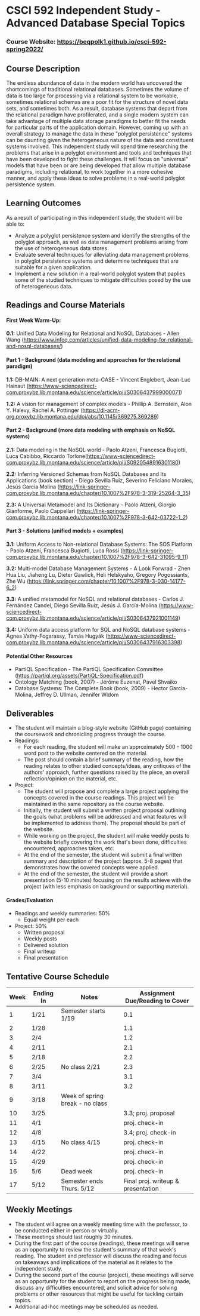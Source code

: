 # CSCI 592 Independent Study - Advanced Database Special Topics

### Course Website: https://beqpolk1.github.io/csci-592-spring2022/

## Course Description

The endless abundance of data in the modern world has uncovered the shortcomings of traditional relational databases. Sometimes the volume of data is too large for processing via a relational system to be workable, sometimes relational schemas are a poor fit for the structure of novel data sets, and sometimes both. As a result, database systems that depart from the relational paradigm have profilerated, and a single modern system can take advantage of multiple data storage paradigms to better fit the needs for particular parts of the application domain. However, coming up with an overall strategy to manage the data in these "polyglot persistence" systems can be daunting given the heterogeneous nature of the data and constituent systems involved. This independent study will spend time researching the problems that arise in a polyglot environment and tools and techniques that have been developed to fight these challenges. It will focus on "universal" models that have been or are being developed that allow multiple database paradigms, including relational, to work together in a more cohesive manner, and apply these ideas to solve problems in a real-world polyglot persistence system.

## Learning Outcomes

As a result of participating in this independent study, the student will be able to:
* Analyze a polyglot persistence system and identify the strengths of the polyglot approach, as well as data management problems arising from the use of heterogeneous data stores.
* Evaluate several techniques for alleviating data management problems in polyglot persistence systems and determine techniques that are suitable for a given application.
* Implement a new solution in a real-world polyglot system that paplies some of the studied techniques to mitigate difficulties posed by the use of heterogeneous data.

## Readings and Course Materials

#### First Week Warm-Up:

**0.1:** Unified Data Modeling for Relational and NoSQL Databases - Allen Wang (https://www.infoq.com/articles/unified-data-modeling-for-relational-and-nosql-databases/)

#### Part 1 - Background (data modeling and approaches for the relational paradigm)

**1.1:** DB-MAIN: A next generation meta-CASE - Vincent Englebert, Jean-Luc Hainaut (https://www-sciencedirect-com.proxybz.lib.montana.edu/science/article/pii/S0306437999000071)

**1.2:** A vision for management of complex models - Phillip A. Bernstein, Alon Y. Halevy, Rachel A. Pottinger (https://dl-acm-org.proxybz.lib.montana.edu/doi/abs/10.1145/369275.369289)

#### Part 2 - Background (more data modeling with emphasis on NoSQL systems)

**2.1:** Data modeling in the NoSQL world - Paolo Atzeni, Francesca Bugiotti, Luca Cabibbo, Riccardo Torlone(https://www-sciencedirect-com.proxybz.lib.montana.edu/science/article/pii/S0920548916301180)

**2.2:** Inferring Versioned Schemas from NoSQL Databases and Its Applications (book section) - Diego Sevilla Ruiz, Severino Feliciano Morales, Jesús García Molina (https://link-springer-com.proxybz.lib.montana.edu/chapter/10.1007%2F978-3-319-25264-3_35)

**2.3:** A Universal Metamodel and Its Dictionary - Paolo Atzeni, Giorgio Gianforme, Paolo Cappellari (https://link-springer-com.proxybz.lib.montana.edu/chapter/10.1007%2F978-3-642-03722-1_2)

#### Part 3 - Solutions (unified models + examples)

**3.1:** Uniform Access to Non-relational Database Systems: The SOS Platform - Paolo Atzeni, Francesca Bugiotti, Luca Rossi (https://link-springer-com.proxybz.lib.montana.edu/chapter/10.1007%2F978-3-642-31095-9_11)

**3.2:** Multi-model Database Management Systems - A Look Forwrad - Zhen Hua Liu, Jiaheng Lu, Dieter Gawlick, Heli Helskyaho, Gregory Pogossiants, Zhe Wu (https://link.springer.com/chapter/10.1007%2F978-3-030-14177-6_2)

**3.3:** A unified metamodel for NoSQL and relational databases - Carlos J. Fernández Candel, Diego Sevilla Ruiz, Jesús J. García-Molina (https://www-sciencedirect-com.proxybz.lib.montana.edu/science/article/pii/S0306437921001149)

**3.4:** Uniform data access platform for SQL and NoSQL database systems - Ágnes Vathy-Fogarassy, Tamás Hugyák (https://www-sciencedirect-com.proxybz.lib.montana.edu/science/article/pii/S0306437916303398)

#### Potential Other Resources

* PartiQL Specification - The PartiQL Specification Committee (https://partiql.org/assets/PartiQL-Specification.pdf)
* Ontology Matching (book, 2007) - Jérôme Euzenat, Pavel Shvaiko
* Database Systems: The Complete Book (book, 2009) - Hector Garcia-Molina, Jeffrey D. Ullman, Jennifer Widom

## Deliverables

* The student will maintain a blog-style website (GitHub page) containing the coursework and chronicling progress through the course.
* Readings:
  * For each reading, the student will make an approximately 500 - 1000 word post to the website centered on the material.
  * The post should contain a brief summary of the reading, how the reading relates to other studied concepts/ideas, any critiques of the authors' approach, further questions raised by the piece, an overall reflection/opinion on the material, etc.
* Project:
  * The student will propose and complete a large project applying the concepts covered in the course readings. This project will be maintained in the same repository as the course website.
  * Initially, the student will submit a written project proposal outlining the goals (what problems will be addressed and what features will be implemented to address them). The proposal should be part of the website.
  * While working on the project, the student will make weekly posts to the website briefly covering the work that's been done, difficulties encountered, approaches taken, etc.
  * At the end of the semester, the student will submit a final written summary and description of the project (approx. 5-8 pages) that demonstrates how the covered concepts were applied.
  * At the end of the semester, the student will provide a short presentation (5-10 minutes) focusing on the results achieve with the project (with less emphasis on background or supporting material).


#### Grades/Evaluation

* Readings and weekly summaries: 50%
  * Equal weight per each
* Project: 50%
  * Written proposal
  * Weekly posts
  * Delivered solution
  * Final writeup
  * Final presentation

## Tentative Course Schedule

| Week | Ending In | Notes | Assignment Due/Reading to Cover |
|------|-----------|-------|---------------------------------|
| 1 | 1/21 | Semester starts 1/19 | 0.1 |
| 2 | 1/28 | | 1.1 |
| 3 | 2/4 | | 1.2 |
| 4 | 2/11 | | 2.1 |
| 5 | 2/18 | | 2.2 |
| 6 | 2/25 | No class 2/21 | 2.3 |
| 7 | 3/4 | | 3.1 |
| 8 | 3/11 | | 3.2 |
| 9 | 3/18 | Week of spring break - no class | |
| 10 | 3/25 | | 3.3; proj. proposal |
| 11 | 4/1 | | proj. check-in |
| 12 | 4/8 | | 3.4; proj. check-in |
| 13 | 4/15 | No class 4/15 | proj. check-in |
| 14 | 4/22 | | proj. check-in |
| 15 | 4/29 | | proj. check-in |
| 16 | 5/6 | Dead week | proj. check-in |
| 17 | 5/12 | Semester ends Thurs. 5/12 | Final proj. writeup & presentation |

## Weekly Meetings

* The student will agree on a weekly meeting time with the professor, to be conducted either in-person or virtually.
* These meetings should last roughly 30 minutes.
* During the first part of the course (readings), these meetings will serve as an opportunity to review the student's summary of that week's reading. The student and professor will discuss the reading and focus on takeaways and implications of the material as it relates to the independent study.
* During the second part of the course (project), these meetings will serve as an opportunity for the student to report on the progress being made, discuss any difficulties encountered, and solicit advice for solving problems or other resources that might be useful for tackling certain topics.
* Additional ad-hoc meetings may be scheduled as needed.
